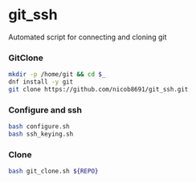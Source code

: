 # git_ssh
Automated script for connecting and cloning git

### GitClone
```bash
mkdir -p /home/git && cd $_
dnf install -y git
git clone https://github.com/nicob8691/git_ssh.git
```

### Configure and ssh
```bash
bash configure.sh
bash ssh_keying.sh
```

### Clone
```bash
bash git_clone.sh ${REPO}
```
